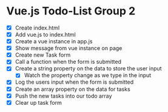 # Vue.js Todo-List Group 2

* [x] Create index.html
* [x] Add vue.js to index.html
* [x] Create a vue instance in app.js
* [x] Show message from vue instance on page
* [x] Create new Task form
* [x] Call a function when the form is submitted
* [x] Create a string property on the data to store the user input
    * [x] Watch the property change as we type in the input
* [x] Log the users input when the form is submitted
* [x] Create an array property on the data for tasks
* [x] Push the new tasks into our todo array
* [x] Clear up task form
